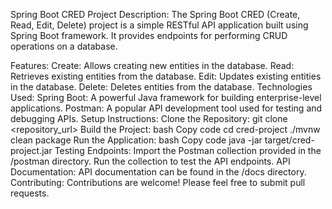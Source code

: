 Spring Boot CRED Project
Description:
The Spring Boot CRED (Create, Read, Edit, Delete) project is a simple RESTful API application built using Spring Boot framework. It provides endpoints for performing CRUD operations on a database.

Features:
Create: Allows creating new entities in the database.
Read: Retrieves existing entities from the database.
Edit: Updates existing entities in the database.
Delete: Deletes entities from the database.
Technologies Used:
Spring Boot: A powerful Java framework for building enterprise-level applications.
Postman: A popular API development tool used for testing and debugging APIs.
Setup Instructions:
Clone the Repository:
git clone <repository_url>
Build the Project:
bash
Copy code
cd cred-project
./mvnw clean package
Run the Application:
bash
Copy code
java -jar target/cred-project.jar
Testing Endpoints:
Import the Postman collection provided in the /postman directory.
Run the collection to test the API endpoints.
API Documentation:
API documentation can be found in the /docs directory.
Contributing:
Contributions are welcome! Please feel free to submit pull requests.
